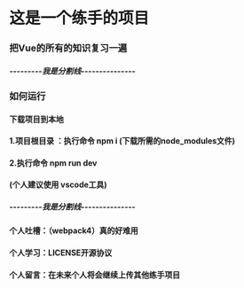 # 这是一个练手的项目

### 把Vue的所有的知识复习一遍

##### ---------我是分割线---------------

### 如何运行

#### 下载项目到本地

#### 1.项目根目录 ：执行命令 npm i (下载所需的node_modules文件)

#### 2.执行命令 npm run dev

#### (个人建议使用 vscode工具)

##### ---------我是分割线---------------

#### 个人吐槽：（webpack4）真的好难用

#### 个人学习：LICENSE开源协议

#### 个人留言：在未来个人将会继续上传其他练手项目